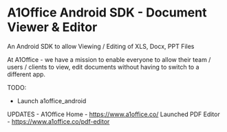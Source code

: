 # A1Office Android SDK - Document Viewer & Editor

An Android SDK to allow Viewing / Editing of XLS, Docx, PPT Files


At A1Office - we have a mission to enable everyone to allow their team / users / clients to view, edit documents without having to switch to a different app.


TODO:
- Launch a1office_android


UPDATES -
A1Office Home -
https://www.a1office.co/
Launched PDF Editor -
https://www.a1office.co/pdf-editor

